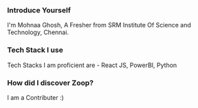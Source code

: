 ### Introduce Yourself
I'm Mohnaa Ghosh, A Fresher from SRM Institute Of Science and Technology, Chennai.
### Tech Stack I use
Tech Stacks I am proficient are - React JS, PowerBI, Python
### How did I discover Zoop?
I am a Contributer :)
